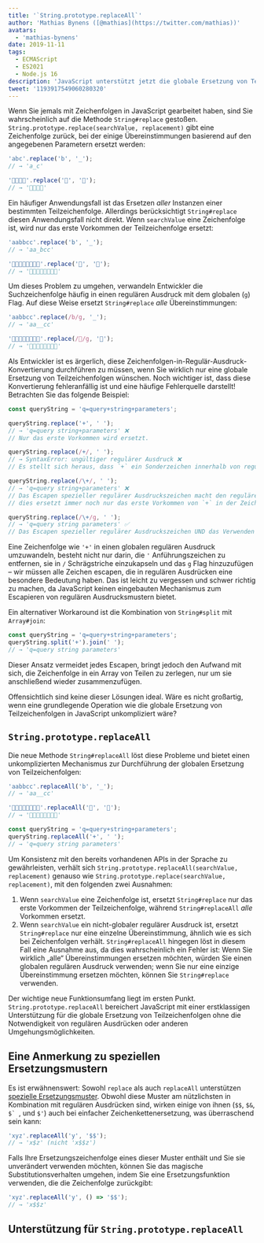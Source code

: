 ```yaml
---
title: '`String.prototype.replaceAll`'
author: 'Mathias Bynens ([@mathias](https://twitter.com/mathias))'
avatars:
  - 'mathias-bynens'
date: 2019-11-11
tags:
  - ECMAScript
  - ES2021
  - Node.js 16
description: 'JavaScript unterstützt jetzt die globale Ersetzung von Teilzeichenfolgen durch die neue `String.prototype.replaceAll` API.'
tweet: '1193917549060280320'
---
```

Wenn Sie jemals mit Zeichenfolgen in JavaScript gearbeitet haben, sind Sie wahrscheinlich auf die Methode `String#replace` gestoßen. `String.prototype.replace(searchValue, replacement)` gibt eine Zeichenfolge zurück, bei der einige Übereinstimmungen basierend auf den angegebenen Parametern ersetzt werden:

<!--truncate-->
```js
'abc'.replace('b', '_');
// → 'a_c'

'🍏🍋🍊🍓'.replace('🍏', '🥭');
// → '🥭🍋🍊🍓'
```

Ein häufiger Anwendungsfall ist das Ersetzen _aller_ Instanzen einer bestimmten Teilzeichenfolge. Allerdings berücksichtigt `String#replace` diesen Anwendungsfall nicht direkt. Wenn `searchValue` eine Zeichenfolge ist, wird nur das erste Vorkommen der Teilzeichenfolge ersetzt:

```js
'aabbcc'.replace('b', '_');
// → 'aa_bcc'

'🍏🍏🍋🍋🍊🍊🍓🍓'.replace('🍏', '🥭');
// → '🥭🍏🍋🍋🍊🍊🍓🍓'
```

Um dieses Problem zu umgehen, verwandeln Entwickler die Suchzeichenfolge häufig in einen regulären Ausdruck mit dem globalen (`g`) Flag. Auf diese Weise ersetzt `String#replace` _alle_ Übereinstimmungen:

```js
'aabbcc'.replace(/b/g, '_');
// → 'aa__cc'

'🍏🍏🍋🍋🍊🍊🍓🍓'.replace(/🍏/g, '🥭');
// → '🥭🥭🍋🍋🍊🍊🍓🍓'
```

Als Entwickler ist es ärgerlich, diese Zeichenfolgen-in-Regulär-Ausdruck-Konvertierung durchführen zu müssen, wenn Sie wirklich nur eine globale Ersetzung von Teilzeichenfolgen wünschen. Noch wichtiger ist, dass diese Konvertierung fehleranfällig ist und eine häufige Fehlerquelle darstellt! Betrachten Sie das folgende Beispiel:

```js
const queryString = 'q=query+string+parameters';

queryString.replace('+', ' ');
// → 'q=query string+parameters' ❌
// Nur das erste Vorkommen wird ersetzt.

queryString.replace(/+/, ' ');
// → SyntaxError: ungültiger regulärer Ausdruck ❌
// Es stellt sich heraus, dass `+` ein Sonderzeichen innerhalb von regulären Ausdrucksmustern ist.

queryString.replace(/\+/, ' ');
// → 'q=query string+parameters' ❌
// Das Escapen spezieller regulärer Ausdruckszeichen macht den regulären Ausdruck gültig, aber
// dies ersetzt immer noch nur das erste Vorkommen von `+` in der Zeichenfolge.

queryString.replace(/\+/g, ' ');
// → 'q=query string parameters' ✅
// Das Escapen spezieller regulärer Ausdruckszeichen UND das Verwenden des `g` Flags machen es funktional.
```

Eine Zeichenfolge wie `'+'` in einen globalen regulären Ausdruck umzuwandeln, besteht nicht nur darin, die `'` Anführungszeichen zu entfernen, sie in `/` Schrägstriche einzukapseln und das `g` Flag hinzuzufügen – wir müssen alle Zeichen escapen, die in regulären Ausdrücken eine besondere Bedeutung haben. Das ist leicht zu vergessen und schwer richtig zu machen, da JavaScript keinen eingebauten Mechanismus zum Escapieren von regulären Ausdrucksmustern bietet.

Ein alternativer Workaround ist die Kombination von `String#split` mit `Array#join`:

```js
const queryString = 'q=query+string+parameters';
queryString.split('+').join(' ');
// → 'q=query string parameters'
```

Dieser Ansatz vermeidet jedes Escapen, bringt jedoch den Aufwand mit sich, die Zeichenfolge in ein Array von Teilen zu zerlegen, nur um sie anschließend wieder zusammenzufügen.

Offensichtlich sind keine dieser Lösungen ideal. Wäre es nicht großartig, wenn eine grundlegende Operation wie die globale Ersetzung von Teilzeichenfolgen in JavaScript unkompliziert wäre?

## `String.prototype.replaceAll`

Die neue Methode `String#replaceAll` löst diese Probleme und bietet einen unkomplizierten Mechanismus zur Durchführung der globalen Ersetzung von Teilzeichenfolgen:

```js
'aabbcc'.replaceAll('b', '_');
// → 'aa__cc'

'🍏🍏🍋🍋🍊🍊🍓🍓'.replaceAll('🍏', '🥭');
// → '🥭🥭🍋🍋🍊🍊🍓🍓'

const queryString = 'q=query+string+parameters';
queryString.replaceAll('+', ' ');
// → 'q=query string parameters'
```

Um Konsistenz mit den bereits vorhandenen APIs in der Sprache zu gewährleisten, verhält sich `String.prototype.replaceAll(searchValue, replacement)` genauso wie `String.prototype.replace(searchValue, replacement)`, mit den folgenden zwei Ausnahmen:

1. Wenn `searchValue` eine Zeichenfolge ist, ersetzt `String#replace` nur das erste Vorkommen der Teilzeichenfolge, während `String#replaceAll` _alle_ Vorkommen ersetzt.
1. Wenn `searchValue` ein nicht-globaler regulärer Ausdruck ist, ersetzt `String#replace` nur eine einzelne Übereinstimmung, ähnlich wie es sich bei Zeichenfolgen verhält. `String#replaceAll` hingegen löst in diesem Fall eine Ausnahme aus, da dies wahrscheinlich ein Fehler ist: Wenn Sie wirklich „alle“ Übereinstimmungen ersetzen möchten, würden Sie einen globalen regulären Ausdruck verwenden; wenn Sie nur eine einzige Übereinstimmung ersetzen möchten, können Sie `String#replace` verwenden.

Der wichtige neue Funktionsumfang liegt im ersten Punkt. `String.prototype.replaceAll` bereichert JavaScript mit einer erstklassigen Unterstützung für die globale Ersetzung von Teilzeichenfolgen ohne die Notwendigkeit von regulären Ausdrücken oder anderen Umgehungsmöglichkeiten.

## Eine Anmerkung zu speziellen Ersetzungsmustern

Es ist erwähnenswert: Sowohl `replace` als auch `replaceAll` unterstützen [spezielle Ersetzungsmuster](https://developer.mozilla.org/en-US/docs/Web/JavaScript/Reference/Global_Objects/String/replace#specifying_a_string_as_the_replacement). Obwohl diese Muster am nützlichsten in Kombination mit regulären Ausdrücken sind, wirken einige von ihnen (`$$`, `$&`, ``$` ``, und `$'`) auch bei einfacher Zeichenkettenersetzung, was überraschend sein kann:

```js
'xyz'.replaceAll('y', '$$');
// → 'x$z' (nicht 'x$$z')
```

Falls Ihre Ersetzungszeichenfolge eines dieser Muster enthält und Sie sie unverändert verwenden möchten, können Sie das magische Substitutionsverhalten umgehen, indem Sie eine Ersetzungsfunktion verwenden, die die Zeichenfolge zurückgibt:

```js
'xyz'.replaceAll('y', () => '$$');
// → 'x$$z'
```

## Unterstützung für `String.prototype.replaceAll`

<feature-support chrome="85 https://bugs.chromium.org/p/v8/issues/detail?id=9801"
                 firefox="77 https://bugzilla.mozilla.org/show_bug.cgi?id=1608168#c8"
                 safari="13.1 https://webkit.org/blog/10247/new-webkit-features-in-safari-13-1/"
                 nodejs="16"
                 babel="yes https://github.com/zloirock/core-js#ecmascript-string-and-regexp"></feature-support>
